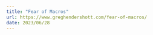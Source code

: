 ```yaml
---
title: "Fear of Macros"
url: https://www.greghendershott.com/fear-of-macros/
date: 2023/06/28
---
```

